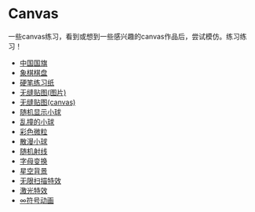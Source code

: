 # Canvas

一些canvas练习，看到或想到一些感兴趣的canvas作品后，尝试模仿。练习练习！

* [中国国旗](https://canvas.shenjinxiang.com/中国国旗/)
* [象棋棋盘](https://canvas.shenjinxiang.com/象棋棋盘/)
* [硬笔练习纸](https://canvas.shenjinxiang.com/硬笔练习纸/)
* [无缝贴图(图片)](https://canvas.shenjinxiang.com/无缝贴图(图片)/)
* [无缝贴图(canvas)](https://canvas.shenjinxiang.com/无缝贴图(canvas)/)
* [随机显示小球](https://canvas.shenjinxiang.com/随机显示小球/)
* [乱撞的小球](https://canvas.shenjinxiang.com/乱撞的小球/)
* [彩色微粒](https://canvas.shenjinxiang.com/彩色微粒/)
* [散漫小球](https://canvas.shenjinxiang.com/散漫小球/)
* [随机射线](https://canvas.shenjinxiang.com/随机射线/)
* [字母变换](https://canvas.shenjinxiang.com/字母变换/)
* [星空背景](https://canvas.shenjinxiang.com/星空背景/)
* [无限扫描特效](https://canvas.shenjinxiang.com/无限扫描特效/)
* [激光特效](https://canvas.shenjinxiang.com/激光特效/)
* [∞符号动画](https://canvas.shenjinxiang.com/∞符号动画/)
